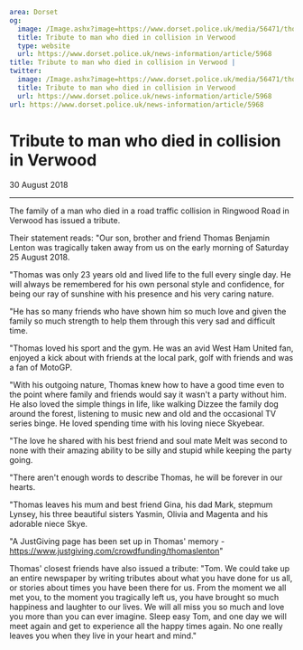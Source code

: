 ```yaml
area: Dorset
og:
  image: /Image.ashx?image=https://www.dorset.police.uk/media/56471/thomas-lenton-29-august-2018.jpg&amp;amp;width=150
  title: Tribute to man who died in collision in Verwood
  type: website
  url: https://www.dorset.police.uk/news-information/article/5968
title: Tribute to man who died in collision in Verwood |
twitter:
  image: /Image.ashx?image=https://www.dorset.police.uk/media/56471/thomas-lenton-29-august-2018.jpg&amp;amp;width=150
  title: Tribute to man who died in collision in Verwood
  url: https://www.dorset.police.uk/news-information/article/5968
url: https://www.dorset.police.uk/news-information/article/5968
```

# Tribute to man who died in collision in Verwood

30 August 2018

* * *

The family of a man who died in a road traffic collision in Ringwood Road in Verwood has issued a tribute.

Their statement reads: "Our son, brother and friend Thomas Benjamin Lenton was tragically taken away from us on the early morning of Saturday 25 August 2018.

"Thomas was only 23 years old and lived life to the full every single day. He will always be remembered for his own personal style and confidence, for being our ray of sunshine with his presence and his very caring nature.

"He has so many friends who have shown him so much love and given the family so much strength to help them through this very sad and difficult time.

"Thomas loved his sport and the gym. He was an avid West Ham United fan, enjoyed a kick about with friends at the local park, golf with friends and was a fan of MotoGP.

"With his outgoing nature, Thomas knew how to have a good time even to the point where family and friends would say it wasn't a party without him. He also loved the simple things in life, like walking Dizzee the family dog around the forest, listening to music new and old and the occasional TV series binge. He loved spending time with his loving niece Skyebear.

"The love he shared with his best friend and soul mate Melt was second to none with their amazing ability to be silly and stupid while keeping the party going.

"There aren't enough words to describe Thomas, he will be forever in our hearts.

"Thomas leaves his mum and best friend Gina, his dad Mark, stepmum Lynsey, his three beautiful sisters Yasmin, Olivia and Magenta and his adorable niece Skye.

"A JustGiving page has been set up in Thomas' memory - https://www.justgiving.com/crowdfunding/thomaslenton"

Thomas' closest friends have also issued a tribute: "Tom. We could take up an entire newspaper by writing tributes about what you have done for us all, or stories about times you have been there for us. From the moment we all met you, to the moment you tragically left us, you have brought so much happiness and laughter to our lives. We will all miss you so much and love you more than you can ever imagine. Sleep easy Tom, and one day we will meet again and get to experience all the happy times again. No one really leaves you when they live in your heart and mind."
